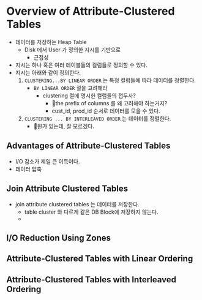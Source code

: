 # Overview of Attribute-Clustered Tables

* 데이터를 저장하는 Heap Table
    * Disk 에서 User 가 정의한 지시를 기반으로
        * 근접성
* 지시는 하나 혹은 여러 테이블들의 컬럼들로 정의할 수 있다.
* 지시는 아래와 같이 정의한다. 
    1. `CLUSTERING...BY LINEAR ORDER` 는 특정 컬럼들에 따라 데이터를 정렬한다.
        * `BY LINEAR ORDER` 절을 고려해라
            * clustering 절에 명시한 컬럼들의 접두사? 
                * :blue_book:the prefix of columns 를 왜 고려해야 하는거지?
                * cust_id, prod_id 순서로 데이터를 모을 수 있다.
    2. `CLUSTERING ... BY INTERLEAVED ORDER` 는 데이터를 정렬한다.
        * :blue_book:뭔가 있는데, 잘 모르겠다.

## Advantages of Attribute-Clustered Tables

* I/O 감소가 제일 큰 이득이다.
* 데이터 압축

## Join Attribute Clustered Tables

* join attribute clustered tables 는 데이터를 저장한다.
    * table cluster 와 다르게 같은 DB Block에 저장하지 않는다. 
    *  

## I/O Reduction Using Zones

## Attribute-Clustered Tables with Linear Ordering

## Attribute-Clustered Tables with Interleaved Ordering

